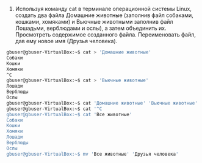 1. Используя команду cat в терминале операционной системы Linux, создать
   два файла Домашние животные (заполнив файл собаками, кошками,
   хомяками) и Вьючные животными заполнив файл Лошадьми, верблюдами и
   ослы), а затем объединить их. Просмотреть содержимое созданного файла.
   Переименовать файл, дав ему новое имя (Друзья человека).
````bash
gbuser@gbuser-VirtualBox:~$ cat > 'Домашние животные'
Собаки
Кошки
Хомяки
^C
gbuser@gbuser-VirtualBox:~$ cat > 'Вьючные животные'
Лошади
Верблюды
Ослы
gbuser@gbuser-VirtualBox:~$ cat 'Домашние животные' 'Вьючные животные' > 'Все животные'
gbuser@gbuser-VirtualBox:~$ cat '^C
gbuser@gbuser-VirtualBox:~$ cat 'Все животные'
Собаки
Кошки
Хомяки
Лошади
Верблюды
Ослы
gbuser@gbuser-VirtualBox:~$ mv 'Все животные' 'Друзья человека'
````
